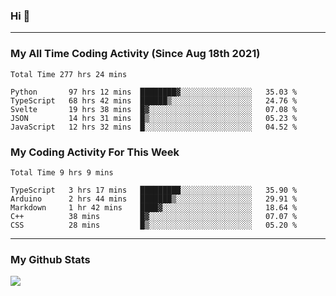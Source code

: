 ### Hi 🙂

---

### My All Time Coding Activity (Since Aug 18th 2021)
<!--START_SECTION:waka-all-->
```text
Total Time 277 hrs 24 mins

Python       97 hrs 12 mins  ████████▓░░░░░░░░░░░░░░░░   35.03 % 
TypeScript   68 hrs 42 mins  ██████▒░░░░░░░░░░░░░░░░░░   24.76 % 
Svelte       19 hrs 38 mins  █▓░░░░░░░░░░░░░░░░░░░░░░░   07.08 % 
JSON         14 hrs 31 mins  █▒░░░░░░░░░░░░░░░░░░░░░░░   05.23 % 
JavaScript   12 hrs 32 mins  █░░░░░░░░░░░░░░░░░░░░░░░░   04.52 % 
```
<!--END_SECTION:waka-all-->

### My Coding Activity For This Week
<!--START_SECTION:waka-week-->
```text
Total Time 9 hrs 9 mins

TypeScript   3 hrs 17 mins   █████████░░░░░░░░░░░░░░░░   35.90 % 
Arduino      2 hrs 44 mins   ███████▒░░░░░░░░░░░░░░░░░   29.91 % 
Markdown     1 hr 42 mins    ████▓░░░░░░░░░░░░░░░░░░░░   18.64 % 
C++          38 mins         █▓░░░░░░░░░░░░░░░░░░░░░░░   07.07 % 
CSS          28 mins         █▒░░░░░░░░░░░░░░░░░░░░░░░   05.20 % 
```
<!--END_SECTION:waka-week-->

---

### My Github Stats
[![](https://github-readme-stats.vercel.app/api?username=eroxl&count_private=true&show_icons=true&include_all_commits=true&theme=onedark)](https://github.com/Eroxl)
